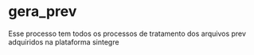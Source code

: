 # gera_prev

Esse processo tem todos os processos de tratamento dos arquivos prev adquiridos na plataforma sintegre
